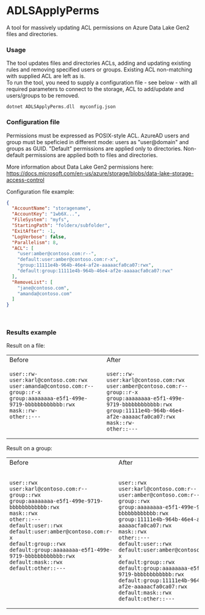 ﻿# ADLSApplyPerms
A tool for massively updating ACL permissions on Azure Data Lake Gen2 files and directories.  

### Usage
The tool updates files and directories ACLs, adding and updating existing rules and removing specified users or groups. 
Existing ACL non-matching with supplied ACL are left as is.  
To run the tool, you need to supply a configuration file - see below - with all required parameters to connect to the storage, ACL to add/update and users/groups to be removed.   

```
dotnet ADLSApplyPerms.dll  myconfig.json
```

### Configuration file

Permissions must be expressed as POSIX-style ACL. 
AzureAD users and group must be speficied in different mode: users as "user@domain" and groups as GUID.
"Default" permissions are applied only to directories. Non-default permissions are applied both to files and directories.

More information about Data Lake Gen2 permissions here: 
https://docs.microsoft.com/en-us/azure/storage/blobs/data-lake-storage-access-control

Configuration file example:
```json
{
  "AccountName": "storagename",
  "AccountKey": "1wb6X...",
  "FileSystem": "myfs",
  "StartingPath": "folderx/subfolder",
  "ExitAfter": -1,
  "LogVerbose": false,
  "Parallelism": 8,
  "ACL": [
    "user:amber@contoso.com:r--",
    "default:user:amber@contoso.com:r-x",
    "group:11111e4b-964b-46e4-af2e-aaaaacfa0ca07:rwx",
    "default:group:11111e4b-964b-46e4-af2e-aaaaacfa0ca07:rwx"
  ],
  "RemoveList": [
    "jane@contoso.com",
    "amanda@contoso.com"
  ]
}
```

<br/>

### Results example

Result on a file:

<table>
<tr><td>Before</td><td>After</td></tr>
<tr>
<td valign="top">
<pre><code>user::rw-
user:karl@contoso.com:rwx
user:amanda@contoso.com:r--
group::r-x
group:aaaaaaaa-e5f1-499e-9719-bbbbbbbbbbbb:rwx
mask::rw-
other::---</code></pre>
</td>
<td>
<pre><code>user::rw-
user:karl@contoso.com:rwx
user:amber@contoso.com:r--
group::r-x
group:aaaaaaaa-e5f1-499e-9719-bbbbbbbbbbbb:rwx
group:11111e4b-964b-46e4-af2e-aaaaacfa0ca07:rwx
mask::rw-
other::---</code></pre>
</td>
</table>
 


Result on a group:

<table>
<tr><td>Before</td><td>After</td></tr>
<tr>
<td valign="top">
<pre><code>
user::rwx
user:karl@contoso.com:r--
group::rwx
group:aaaaaaaa-e5f1-499e-9719-bbbbbbbbbbbb:rwx
mask::rwx
other::---
default:user::rwx
default:user:amber@contoso.com:r-x
default:group::rwx
default:group:aaaaaaaa-e5f1-499e-9719-bbbbbbbbbbbb:rwx
default:mask::rwx
default:other::---
</code></pre>
</td>
<td>
<pre><code>
user::rwx
user:karl@contoso.com:r--
user:amber@contoso.com:r--
group::rwx
group:aaaaaaaa-e5f1-499e-9719-bbbbbbbbbbbb:rwx
group:11111e4b-964b-46e4-af2e-aaaaacfa0ca07:rwx
mask::rwx
other::---
default:user::rwx
default:user:amber@contoso.com:r-x
default:group::rwx
default:group:aaaaaaaa-e5f1-499e-9719-bbbbbbbbbbbb:rwx
default:group:11111e4b-964b-46e4-af2e-aaaaacfa0ca07:rwx
default:mask::rwx
default:other::---
</code></pre>
</td>
</table>
  
  
